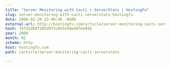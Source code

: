 ```yaml
---
title: "Server Monitoring with Cacti + ServerStats | HostingFu"
slug: server-monitoring-with-cacti-serverstats-hostingfu
date: 2008-02-20 23:40:40 -0600
external-url: http://hostingfu.com/article/server-monitoring-cacti-serverstats
hash: 7bfd1dbdf205d9f3c0e5e50ed07ee04b
year: 2008
month: 02
scheme: http
host: hostingfu.com
path: /article/server-monitoring-cacti-serverstats

---
```



